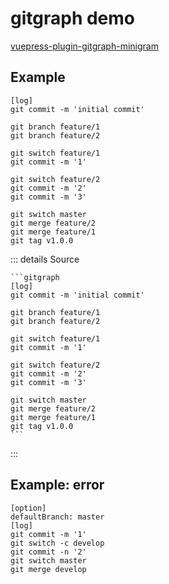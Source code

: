 # gitgraph demo

[vuepress-plugin-gitgraph-minigram](https://www.npmjs.com/package/vuepress-plugin-gitgraph-minigram)


## Example

```gitgraph
[log]
git commit -m 'initial commit'

git branch feature/1
git branch feature/2

git switch feature/1
git commit -m '1'

git switch feature/2
git commit -m '2'
git commit -m '3'

git switch master
git merge feature/2
git merge feature/1
git tag v1.0.0
```

::: details Source

````
```gitgraph
[log]
git commit -m 'initial commit'

git branch feature/1
git branch feature/2

git switch feature/1
git commit -m '1'

git switch feature/2
git commit -m '2'
git commit -m '3'

git switch master
git merge feature/2
git merge feature/1
git tag v1.0.0
```
````

:::


## Example: error

```gitgraph
[option]
defaultBranch: master
[log]
git commit -m '1'
git switch -c develop
git commit -n '2'
git switch master
git merge develop
```
